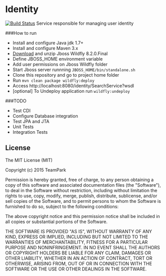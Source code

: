 # Identity
[![Build Status](https://travis-ci.org/TeamPark/identity.svg?branch=develop)](https://travis-ci.org/TeamPark/identity)
Service responsible for managing user identity

###How to  run
- Install and configure Java jdk 1.7+
- Install and configure Maven 3.x
- [Download](http://wildfly.org/downloads/) and unzip Jboss Wildfly 8.2.0.Final
- Define JBOSS_HOME environment variable
- Add user permissions on Jboss Wildfly folder
- Start Jboss server runnning `JBOSS_HOME/bin/standalone.sh`
- Clone this repository and go to project home folder
- Run `mvn clean package wildfly:deploy`
- Access http://localhost:8080/identity/SearchService?wsdl
- [optional] To Undeploy application run `wildfly:undeploy`

###TODO
- Test CDI
- Configure Database integration
- Test JPA and JTA
- Unit Tests
- Integration Tests

## License
The MIT License (MIT)

Copyright (c) 2015 TeamPark

Permission is hereby granted, free of charge, to any person obtaining a copy
of this software and associated documentation files (the "Software"), to deal
in the Software without restriction, including without limitation the rights
to use, copy, modify, merge, publish, distribute, sublicense, and/or sell
copies of the Software, and to permit persons to whom the Software is
furnished to do so, subject to the following conditions:

The above copyright notice and this permission notice shall be included in
all copies or substantial portions of the Software.

THE SOFTWARE IS PROVIDED "AS IS", WITHOUT WARRANTY OF ANY KIND, EXPRESS OR
IMPLIED, INCLUDING BUT NOT LIMITED TO THE WARRANTIES OF MERCHANTABILITY,
FITNESS FOR A PARTICULAR PURPOSE AND NONINFRINGEMENT. IN NO EVENT SHALL THE
AUTHORS OR COPYRIGHT HOLDERS BE LIABLE FOR ANY CLAIM, DAMAGES OR OTHER
LIABILITY, WHETHER IN AN ACTION OF CONTRACT, TORT OR OTHERWISE, ARISING FROM,
OUT OF OR IN CONNECTION WITH THE SOFTWARE OR THE USE OR OTHER DEALINGS IN
THE SOFTWARE.
